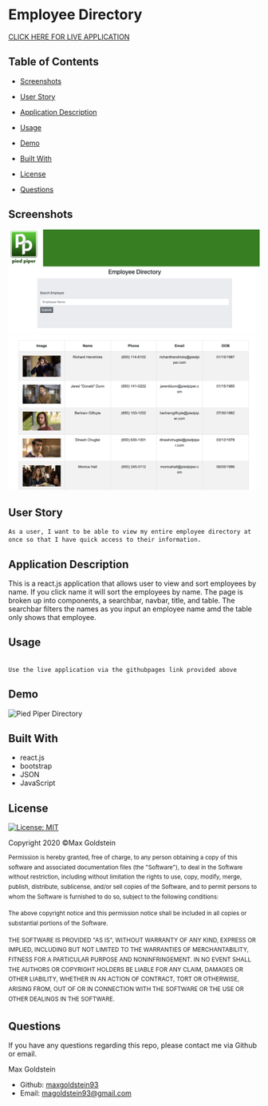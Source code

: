 # Employee Directory

[CLICK HERE FOR LIVE APPLICATION](https://maxgoldstein93.github.io/userDirectory/)

## Table of Contents
* [Screenshots](#screenshots)

* [User Story](#user-story)

* [Application Description](#application-description)

* [Usage](#usage)

* [Demo](#demo)

* [Built With](#built-with)


* [License](#license)

* [Questions](#questions)

## Screenshots 
![screenshot1](assets/employeedirectory2.png)
![screenshot2](assets/employeedirectory.png)



## User Story
```
As a user, I want to be able to view my entire employee directory at once so that I have quick access to their information.

```

## Application Description
This is a react.js application that allows user to view and sort employees by name. If you click name it will sort the employees by name. The page is broken up into components, a searchbar, navbar, title, and table. The searchbar filters the names as you input an employee name amd the table only shows that employee.

## Usage 
```
                                     
Use the live application via the githubpages link provided above

```

## Demo

![Pied Piper Directory](https://user-images.githubusercontent.com/69087369/97757725-ae528f80-1ad3-11eb-84c4-320b5effe494.gif)

## Built With
* react.js
* bootstrap
* JSON
* JavaScript 


## License

[![License: MIT](https://img.shields.io/badge/License-MIT-yellow.svg)](https://opensource.org/licenses/MIT)

Copyright 2020 ©Max Goldstein

<sup>Permission is hereby granted, free of charge, to any person obtaining a copy of this software and associated documentation files (the "Software"), to deal in the Software without restriction, including without limitation the rights to use, copy, modify, merge, publish, distribute, sublicense, and/or sell copies of the Software, and to permit persons to whom the Software is furnished to do so, subject to the following conditions:
  
<sup>The above copyright notice and this permission notice shall be included in all copies or substantial portions of the Software.
  
<sup>THE SOFTWARE IS PROVIDED "AS IS", WITHOUT WARRANTY OF ANY KIND, EXPRESS OR IMPLIED, INCLUDING BUT NOT LIMITED TO THE WARRANTIES OF MERCHANTABILITY, FITNESS FOR A PARTICULAR PURPOSE AND NONINFRINGEMENT. IN NO EVENT SHALL THE AUTHORS OR COPYRIGHT HOLDERS BE LIABLE FOR ANY CLAIM, DAMAGES OR OTHER LIABILITY, WHETHER IN AN ACTION OF CONTRACT, TORT OR OTHERWISE, ARISING FROM, OUT OF OR IN CONNECTION WITH THE SOFTWARE OR THE USE OR OTHER DEALINGS IN THE SOFTWARE.

## Questions

If you have any questions regarding this repo, please contact me via Github or email.

 Max Goldstein
* Github: [maxgoldstein93](https://github.com/maxgoldstein93) 
* Email: <magoldstein93@gmail.com>
